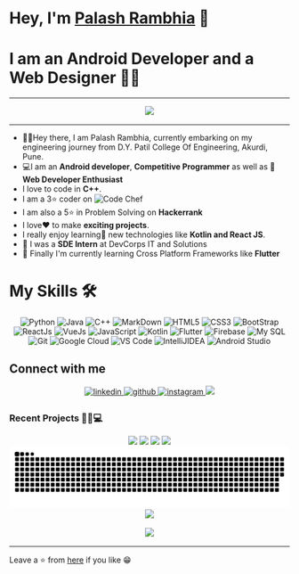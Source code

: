 <h1>Hey, I'm <a target="_blank" href="https://palash2911.github.io/All-About-Me/">Palash Rambhia</a> 🤝</h1></h1>
<h1>I am an Android Developer and a Web Designer  📱📱</h1>

---

<p align="center">
   <img src="https://github-readme-streak-stats.herokuapp.com/?&user=palash2911">
</p>


 ---
 
- 👨‍🎓Hey there, I am Palash Rambhia, currently embarking on my engineering journey from D.Y. Patil College Of Engineering, Akurdi, Pune.<br/>
- 💻I am an **Android developer**, **Competitive Programmer** as well as 📱**Web Developer Enthusiast**<br/>
- I love to code in **C++**.<br/>
- I am a 3⭐ coder on <img alt="Code Chef" src="https://img.shields.io/badge/CodeChef-%23964B00.svg?style=for-the-badge&logo=CodeChef&logoColor=white"/><br/>
- I am also a 5⭐ in Problem Solving on **Hackerrank**<br/>
- I love❤️ to make **exciting projects**.<br/>
- I really enjoy learning🚀 new technologies like **Kotlin and React JS**.<br/>
- 🔭 I was a **SDE Intern** at DevCorps IT and Solutions<br/>
- 🌱 Finally I'm currently learning Cross Platform Frameworks like **Flutter**<br/>

<h1>My Skills 🛠</h1>

<p align="center"> 
<img alt="Python" src="https://img.shields.io/badge/python-3670A0?style=for-the-badge&logo=python&logoColor=ffdd54"/>
<img alt="Java" src="https://img.shields.io/badge/java-%23ED8B00.svg?&style=for-the-badge&logo=java&logoColor=white" />
<img alt="C++" src="https://img.shields.io/badge/c++-%2300599C.svg?style=for-the-badge&logo=c%2B%2B&logoColor=white" />
<img alt="MarkDown" src="https://img.shields.io/badge/markdown-%23000000.svg?style=for-the-badge&logo=markdown&logoColor=white"/>
<img alt="HTML5" src="https://img.shields.io/badge/html5-%23E34F26.svg?&style=for-the-badge&logo=html5&logoColor=white" />
<img alt="CSS3" src="https://img.shields.io/badge/css3-%231572B6.svg?&style=for-the-badge&logo=css3&logoColor=white" />
<img alt="BootStrap" src="https://img.shields.io/badge/bootstrap-%23563D7C.svg?style=for-the-badge&logo=bootstrap&logoColor=white" />
<img alt="ReactJs" src="https://img.shields.io/badge/React-20232A?style=for-the-badge&logo=react&logoColor=61DAFB" />
<img alt="VueJs" src="https://img.shields.io/badge/vuejs-%2335495e.svg?style=for-the-badge&logo=vuedotjs&logoColor=%234FC08D" />
<img alt="JavaScript" src="https://img.shields.io/badge/javascript-%23323330.svg?&style=for-the-badge&logo=javascript&logoColor=%23F7DF1E" />
<img alt="Kotlin" src="https://img.shields.io/badge/-Kotlin-orange?&style=for-the-badge&logo=kotlin&logoColor=white" />
<img alt="Flutter" src="https://img.shields.io/badge/-Flutter-white?&style=for-the-badge&logo=flutter&logoColor=blue" />
<img alt="Firebase" src="https://img.shields.io/badge/Firebase-ffdd00?style=for-the-badge&logo=firebase&logoColor=orange" />
<img alt="My SQL" src="https://img.shields.io/badge/mysql-00000F.svg?style=for-the-badge&logo=mysql&logoColor=white" />
<img alt="Git" src="https://img.shields.io/badge/github-%23121011.svg?style=for-the-badge&logo=github&logoColor=white" />
<img alt="Google Cloud" src="https://img.shields.io/badge/Google_Cloud-4285F4?style=for-the-badge&logo=google-cloud&logoColor=white" />
<img alt="VS Code" src="https://img.shields.io/badge/Visual_Studio_Code-0078D4?style=for-the-badge&logo=visual%20studio%20code&logoColor=white" />
<img alt="IntelliJIDEA" src="https://img.shields.io/badge/IntelliJIDEA-000000.svg?style=for-the-badge&logo=intellij-idea&logoColor=white" />
<img alt="Android Studio" src="https://img.shields.io/badge/Android_Studio-white?style=for-the-badge&logo=androidstudio&logoColor=0077b6" />
</p>


## Connect with me  
<div align="center">
 <a href=https://www.linkedin.com/in/palash-rambhia-bb5b66214/" target="_blank">
<img src=https://img.shields.io/badge/linkedin-%231E77B5.svg?&style=for-the-badge&logo=linkedin&logoColor=white alt=linkedin style="margin-bottom: 5px;" />
</a>

<a href="https://github.com/Palash2911" target="_blank">
<img src=https://img.shields.io/badge/github-%2324292e.svg?&style=for-the-badge&logo=github&logoColor=white alt=github style="margin-bottom: 5px;" />
</a>

<a href="https://www.instagram.com/palash_2911/" target="_blank">
<img src=https://img.shields.io/badge/instagram-%23000000.svg?&style=for-the-badge&logo=instagram&logoColor=white alt=instagram style="margin-bottom: 5px;" />
</a>

<a href="mailto:palashrambhia2@gmail.com" target="_blank">
<img src="https://img.shields.io/badge/Gmail-D14836?style=for-the-badge&logo=gmail&logoColor=white" />
</a>
</div>

### Recent Projects 👨‍💻💻

<div align="center">
<img src="https://github-readme-stats.vercel.app/api/pin/?username=Palash2911&repo=Athena&show_icons=true&theme=nightowl"> 
<img src="https://github-readme-stats.vercel.app/api/pin/?username=Palash2911&repo=MERN_iNoted&show_icons=true&theme=dark"> 
<img src="https://github-readme-stats.vercel.app/api/pin/?username=Palash2911&repo=Propmart_Final&show_icons=true&theme=great-gatsby"> 
<img src="https://github-readme-stats.vercel.app/api/pin/?username=Palash2911&repo=UN-Toxic&show_icons=true&theme=blue-green">                                               </div>

<div align="center">
<img src="https://github.com/kothariji/kothariji/blob/master/github-user-contribution.svg"></img>
</div>

<div align="center">
<img src="https://img.shields.io/github/followers/Palash2911.svg?style=social&label=Follow"></img>

<img src="https://gpvc.arturio.dev/Palash2911"></img>
</div>
 
---

Leave a ⭐ from [here](https://github.com/Palash2911/Palash2911) if you like 😁
